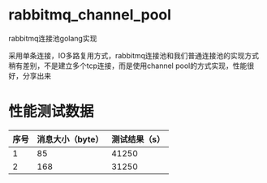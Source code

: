 # rabbitmq_channel_pool
rabbitmq连接池golang实现

采用单条连接，IO多路复用方式，rabbitmq连接池和我们普通连接池的实现方式稍有差别，不是建立多个tcp连接，而是使用channel pool的方式实现，性能很好，分享出来

# 性能测试数据

序号 | 消息大小（byte） |  测试结果（s）  
-|-|-
1 | 85 | 41250 |
2 | 168 | 31250 |
